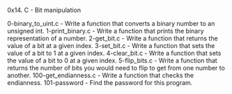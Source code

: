 0x14. C - Bit manipulation

0-binary_to_uint.c - Write a function that converts a binary number to an unsigned int.
1-print_binary.c - Write a function that prints the binary representation of a number.
2-get_bit.c - Write a function that returns the value of a bit at a given index.
3-set_bit.c - Write a function that sets the value of a bit to 1 at a given index.
4-clear_bit.c - Write a function that sets the value of a bit to 0 at a given index.
5-flip_bits.c - Write a function that returns the number of bits you would need to flip to get from one number to another.
100-get_endianness.c - Write a function that checks the endianness.
101-password - Find the password for this program.
